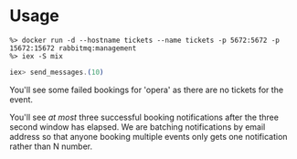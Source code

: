 # Usage

```
%> docker run -d --hostname tickets --name tickets -p 5672:5672 -p 15672:15672 rabbitmq:management
%> iex -S mix
```

```elixir
iex> send_messages.(10)
```

You'll see some failed bookings for 'opera' as there are no tickets for the event.

You'll see *at most* three successful booking notifications after the three second window has elapsed.
We are batching notifications by email address so that anyone booking multiple events only gets one notification rather than N number.